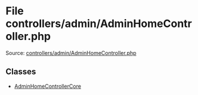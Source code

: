 File controllers/admin/AdminHomeController.php
=========

Source: [controllers/admin/AdminHomeController.php](https://github.com/PrestaShop/PrestaShop/blob/1.6.0.2/controllers/admin/AdminHomeController.php)


Classes
-------

* [AdminHomeControllerCore](class.AdminHomeControllerCore.md)

